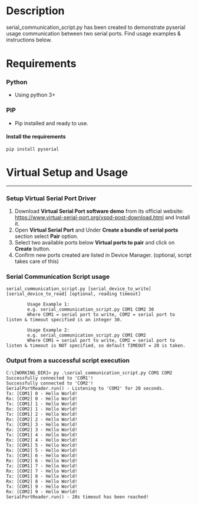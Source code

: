 # Description
serial_communication_script.py has been created to demonstrate pyserial usage communication between two serial ports. Find usage examples & instructions below. 

# Requirements
### Python
- Using python 3+

### PIP
- Pip installed and ready to use.
#### Install the requirements
```Shell
pip install pyserial
```

# Virtual Setup and Usage
****
### Setup Virtual Serial Port Driver
1. Download **Virtual Serial Port software demo** from its official website: https://www.virtual-serial-port.org/vspd-post-download.html and Install it.
2. Open **Virtual Serial Port** and Under **Create a bundle of serial ports** section select **Pair** option.
3. Select two available ports below **Virtual ports to pair** and click on **Create** button.
4. Confirm new ports created are listed in Device Manager. (optional, script takes care of this)


### Serial Communication Script usage
```Shell
serial_communication_script.py [serial_device_to_write] [serial_device_to_read] [optional, reading timeout]

        Usage Example 1:
        e.g. serial_communication_script.py COM1 COM2 30
        Where COM1 = serial port to write, COM2 = serial port to listen & timeout specified is an integer 30.

        Usage Example 2:
        e.g. serial_communication_script.py COM1 COM2
        Where COM1 = serial port to write, COM2 = serial port to listen & timeout is NOT specified, so default TIMEOUT = 20 is taken.
``` 

### Output from a successful script execution
```Shell
C:\[WORKING_DIR]> py .\serial_communication_script.py COM1 COM2
Successfully connected to 'COM1'!
Successfully connected to 'COM2'!
SerialPortReader.run() - Listening to 'COM2' for 20 seconds.
Tx: [COM1] 0 - Hello World!
Rx: [COM2] 0 - Hello World!
Tx: [COM1] 1 - Hello World!
Rx: [COM2] 1 - Hello World!
Tx: [COM1] 2 - Hello World!
Rx: [COM2] 2 - Hello World!
Tx: [COM1] 3 - Hello World!
Rx: [COM2] 3 - Hello World!
Tx: [COM1] 4 - Hello World!
Rx: [COM2] 4 - Hello World!
Tx: [COM1] 5 - Hello World!
Rx: [COM2] 5 - Hello World!
Tx: [COM1] 6 - Hello World!
Rx: [COM2] 6 - Hello World!
Tx: [COM1] 7 - Hello World!
Rx: [COM2] 7 - Hello World!
Tx: [COM1] 8 - Hello World!
Rx: [COM2] 8 - Hello World!
Tx: [COM1] 9 - Hello World!
Rx: [COM2] 9 - Hello World!
SerialPortReader.run() - 20s timeout has been reached!
```
